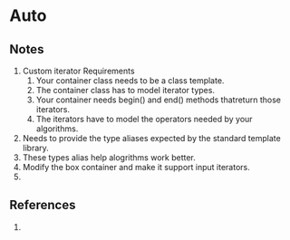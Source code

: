 # Auto

## Notes
1. Custom iterator Requirements
   1. Your container class needs to be a class template.
   2. The container class has to model iterator types.
   3. Your container needs begin() and end() methods thatreturn those iterators.
   4. The iterators have to model the operators needed by your algorithms.
2. Needs to provide the type aliases expected by the standard template library.
3. These types alias help alogrithms work better. 
4. Modify the box container and make it support input iterators.
5. 


## References

1. 

